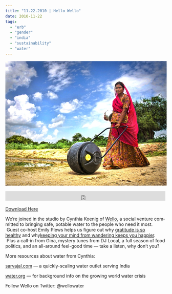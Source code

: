 ```yaml
---
title: "11.22.2010 | Hello Wello"
date: 2010-11-22
tags: 
  - "erb"
  - "gender"
  - "india"
  - "sustainability"
  - "water"
---
```


![Picture](images/6373458_orig1.jpg)

<iframe src="https://archive.org/embed/SNREHotInHere/2010-11-22_Hello_Wello.mp3" width="500" height="30" frameborder="0" webkitallowfullscreen="true" mozallowfullscreen="true" allowfullscreen></iframe>

[Download Here](https://archive.org/download/SNREHotInHere/2010-11-22_Hello_Wello.mp3)

We’re joined in the studio by Cynthia Koenig of [Wello](http://hughstimson.org/hotinhere/wellowater.org), a social venture com­mitted to bringing safe, potable water to the people who need it most.  Guest co-​​host Emily Plews helps us figure out why [grat­i­tude is so healthy](http://mentalhealthnews.org/practicing-gratitude-enhances-well-being/841903/) and why[keeping your mind from wan­dering keeps you happier](http://www.nytimes.com/2010/11/16/science/16tier.html?_r=1&ref=science).  Plus a call-​​in from Gina, mystery tunes from DJ Local, a full season of food politics, and an all-​​around feel-​​good time — take a listen, why don’t you?  
  
More resources about water from Cynthia:  
  
[sarvajal​.com](http://hughstimson.org/hotinhere/sarvajal.com) — a quickly-​​scaling water outlet serving India  
  
[water​.org](http://hughstimson.org/hotinhere/water.org) — for back­ground info on the growing world water crisis  
  
Follow Wello on Twitter: @wellowater
